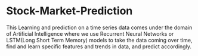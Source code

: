 # Stock-Market-Prediction
This Learning and prediction on a time series data comes under the domain of Artificial Intelligence where we use Recurrent Neural Networks or LSTM(Long Short Term Memory) models to take the data coming over time, find and learn specific features and trends in data, and predict accordingly.
